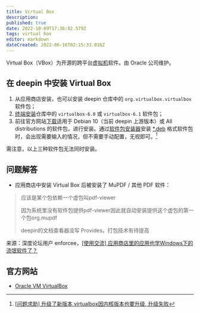 ```yaml
---
title: Virtual Box
description: 
published: true
date: 2022-10-09T17:36:02.579Z
tags: virtual box
editor: markdown
dateCreated: 2022-06-16T02:15:33.016Z
---
```


Virtual Box（VBox）为开源的跨平台[虚拟机](http://old.deepin.wiki/index.php?title=虚拟机&action=edit&redlink=1)软件。由 Oracle 公司维护。

## 在 deepin 中安装 Virtual Box

1. 从应用商店安装，也可以安装 deepin 仓库中的 `org.virtualbox.virtualbox` 软件包；
2. [终端安装](http://old.deepin.wiki/index.php?title=Apt&action=edit&redlink=1)仓库中的 `virtualbox-6.0` 或 `virtualbox-6.1` 软件包；
3. 前往官方网站[下载](https://www.virtualbox.org/wiki/Linux_Downloads)适用于 Debian 10（当前 deepin 上游版本）或 All distributions 的软件包，进行安装。通过[软件包安装器](http://old.deepin.wiki/index.php?title=软件包安装器&action=edit&redlink=1)安装 [*.deb](http://old.deepin.wiki/index.php?title=Deb) 格式软件包时，会出现需要输入的情况，但不需要手动配置，无视即可。[^1]

需注意，以上三种软件包无法同时安装。

## 问题解答

- 应用商店中安装 Virtual Box 后被安装了 MuPDF / 其他 PDF 软件：

> 应该是某个包依赖一个虚包叫pdf-viewer
>
> 因为系统里没有软件包提供pdf-viewer因此就自动安装提供这个虚包的第一个包org.mupdf
>
> deepin的文档查看器没写 Provides，打包技术有待提高

来源：深度论坛用户 enforcee，[\[使用交流\] 应用商店里的应用也学Windows下的流氓软件了？](https://bbs.deepin.org/post/229035)

## 官方网站

- [Oracle VM VirtualBox](https://www.virtualbox.org/)

[^1]: [\[问题求助\] 升级了新版本 virtualbox因内核版本也要升级, 升级失败](https://bbs.deepin.org/zh/post/226536)